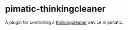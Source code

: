 pimatic-thinkingcleaner
=======================

A plugin for controlling a [thinkingcleaner](http://www.thinkingcleaner.com/) device in pimatic.
